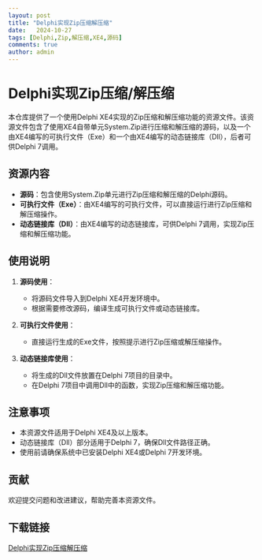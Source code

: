 ```yaml
---
layout: post
title: "Delphi实现Zip压缩解压缩"
date:   2024-10-27
tags: [Delphi,Zip,解压缩,XE4,源码]
comments: true
author: admin
---
```

# Delphi实现Zip压缩/解压缩

本仓库提供了一个使用Delphi XE4实现的Zip压缩和解压缩功能的资源文件。该资源文件包含了使用XE4自带单元System.Zip进行压缩和解压缩的源码，以及一个由XE4编写的可执行文件（Exe）和一个由XE4编写的动态链接库（Dll），后者可供Delphi 7调用。

## 资源内容

- **源码**：包含使用System.Zip单元进行Zip压缩和解压缩的Delphi源码。
- **可执行文件（Exe）**：由XE4编写的可执行文件，可以直接运行进行Zip压缩和解压缩操作。
- **动态链接库（Dll）**：由XE4编写的动态链接库，可供Delphi 7调用，实现Zip压缩和解压缩功能。

## 使用说明

1. **源码使用**：
   - 将源码文件导入到Delphi XE4开发环境中。
   - 根据需要修改源码，编译生成可执行文件或动态链接库。

2. **可执行文件使用**：
   - 直接运行生成的Exe文件，按照提示进行Zip压缩或解压缩操作。

3. **动态链接库使用**：
   - 将生成的Dll文件放置在Delphi 7项目的目录中。
   - 在Delphi 7项目中调用Dll中的函数，实现Zip压缩和解压缩功能。

## 注意事项

- 本资源文件适用于Delphi XE4及以上版本。
- 动态链接库（Dll）部分适用于Delphi 7，确保Dll文件路径正确。
- 使用前请确保系统中已安装Delphi XE4或Delphi 7开发环境。

## 贡献

欢迎提交问题和改进建议，帮助完善本资源文件。

## 下载链接

[Delphi实现Zip压缩解压缩](https://pan.quark.cn/s/acde321c35ab)